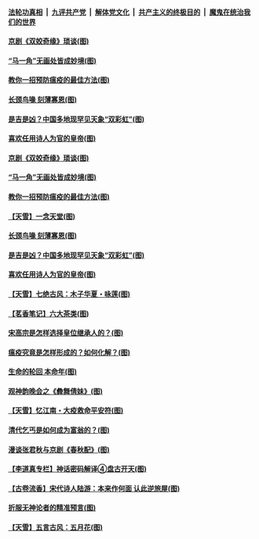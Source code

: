 

####  [法轮功真相](../../../../basic/blob/master/README.md?t=05231801) &nbsp;|&nbsp; [九评共产党](../../../../9ping.md/blob/master/README.md?t=05231801) &nbsp;|&nbsp; [解体党文化](../../../../jtdwh.md/blob/master/README.md?t=05231801)  &nbsp;|&nbsp; [共产主义的终极目的](../../../../gczydzjmd.md/blob/master/README.md?t=05231801) &nbsp;|&nbsp; [魔鬼在统治我们的世界](../../../../mgztzwmdsj.md/blob/master/README.md?t=05231801) 

#### [京剧《双姣奇缘》琐谈(图)](../pages/p7/934155.md?t=05231801) 

#### [“马一角”无画处皆成妙境(图)](../pages/p7/932390.md?t=05231801) 

#### [教你一招预防瘟疫的最佳方法(图)](../pages/p7/934075.md?t=05231801) 

#### [长颈鸟喙 刻薄寡恩(图)](../pages/p7/933643.md?t=05231801) 

#### [是吉是凶？中国多地现罕见天象“双彩虹”(图)](../pages/p7/933827.md?t=05231801) 

#### [喜欢任用诗人为官的皇帝(图)](../pages/p7/933884.md?t=05231801) 

#### [京剧《双姣奇缘》琐谈(图)](../pages/p7/934155.md?t=05231801) 

#### [“马一角”无画处皆成妙境(图)](../pages/p7/932390.md?t=05231801) 

#### [教你一招预防瘟疫的最佳方法(图)](../pages/p7/934075.md?t=05231801) 

#### [【天雪】一念天堂(图)](../pages/p7/933737.md?t=05231801) 

#### [长颈鸟喙 刻薄寡恩(图)](../pages/p7/933643.md?t=05231801) 

#### [是吉是凶？中国多地现罕见天象“双彩虹”(图)](../pages/p7/933827.md?t=05231801) 

#### [喜欢任用诗人为官的皇帝(图)](../pages/p7/933884.md?t=05231801) 

#### [【天雪】七绝古风：木子华夏・咏莲(图)](../pages/p7/933657.md?t=05231801) 

#### [【茗香笔记】六大茶类(图)](../pages/p7/933648.md?t=05231801) 

#### [宋高宗是怎样选择皇位继承人的？(图)](../pages/p7/933637.md?t=05231801) 

#### [瘟疫究竟是怎样形成的？如何化解？(图)](../pages/p7/933857.md?t=05231801) 

#### [生命的轮回 本命年(图)](../pages/p7/933451.md?t=05231801) 

#### [观神韵晚会之《彜舞倩妹》(图)](../pages/p7/932869.md?t=05231801) 

#### [【天雪】忆江南・大疫救命平安符(图)](../pages/p7/933649.md?t=05231801) 

#### [清代乞丐是如何成为富翁的？(图)](../pages/p7/933639.md?t=05231801) 

#### [漫谈张君秋与京剧《春秋配》(图)](../pages/p7/933445.md?t=05231801) 

#### [【李道真专栏】神话密码解译④盘古开天(图)](../pages/p7/933450.md?t=05231801) 

#### [【古卷流香】宋代诗人陆游：本来作何面 认此逆旅屋(图)](../pages/p7/933630.md?t=05231801) 

#### [折服无神论者的精准预言(图)](../pages/p7/933535.md?t=05231801) 

#### [【天雪】五言古风：五月花(图)](../pages/p7/933377.md?t=05231801) 

